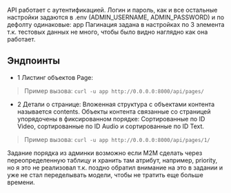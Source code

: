 API работает с аутентификацией.
Логин и пароль, как и все остальные настройки задаются в .env (ADMIN_USERNAME, ADMIN_PASSWORD) и по дефолту одинаковые: app
Пагинация задана в настройках по 3 элемента т.к. тестовых данных не много, чтобы было видно наглядно как она работает.


## Эндпоинты
 - 1 Листинг объектов Page:
> Пример вызова:
```curl -u app http://0.0.0.0:8000/api/pages/```

- 2 Детали о странице:
Вложенная структура с объектами контента называется contents.
Объекты контента связанные со страницей упорядочены в фиксированном порядке:
Сортированные по ID Video, сортированные по ID Audio и сортированные по ID Text.
> Пример вызова:
```curl -u app http://0.0.0.0:8000/api/pages/1/```


Задание порядка из админки возможно если M2M сделать через переопределенную таблицу и хранить там атрибут, например, priority,
но я это не реализовал т.к. поздно обратил внимание на это в задании и уже не стал переделывать модели, чтобы не тратить еще больше времени.